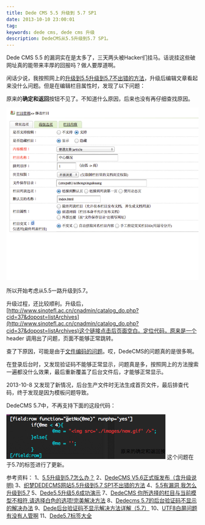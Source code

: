 ```yaml
---
title: Dede CMS 5.5 升级到 5.7 SP1
date: 2013-10-10 23:00:01
tag: 
keywords: dede cms, dede cms 升级
description: DedeCMS从5.5升级到5.7 SP1。
---
```


Dede CMS 5.5 的漏洞实在是太多了，三天两头被Hacker们挂马。话说挂这些破网址真的能带来丰厚的回报吗？做人要厚道啊。

闲话少说，我按照网上的[升级到5.5升级到5.7不出错的方法](http://www.moke8.com/article-9011-1.html)，升级后编辑文章看起来没什么问题。但是在编辑栏目属性时，发现了以下问题：

原来的**确定和返回**按钮不见了。不知道什么原因，后来也没有再仔细查找原因。

![](20131010-dede-cms-update/10230108-55db209340de4bfe8f87e5d3870cf9ab.png)

所以开始考虑从5.5一路升级到5.7。

升级过程，还比较顺利。升级后，[http://www.sinotefl.ac.cn/cnadmin/catalog_do.php?cid=37&dopost=listArchives](http://www.sinotefl.ac.cn/cnadmin/catalog_do.php?cid=37&dopost=listArchives)这个链接点击后页面空白。定位代码，原来是一个 header 调用出了问题，页面不能够正常跳转。

查了下原因，可能是由于[文件编码的问题](http://zhidao.baidu.com/link?url=C4ffLz-jJKc9apwjiP_nUAV-NRiqGP8EEXtdemcWBfjHmlhC1THnKFa97Tr3aDVprzuKbt9XU13YYBrXCThj-a)。哎，DedeCMS的问题真的是很多啊。

在登录后台时，又发现验证码不能够正常显示，问题真是多，按照网上的方法搜索一遍都没什么效果，最后重新覆盖了后台文件后，才能够正常显示。

2013-10-8 又发现了新情况，后台生产文件时无法生成首页文件，最后排查代码，终于发现是因为模板问题导致。

DedeCMS 5.7中，不再支持下面的这段代码：

![](20131010-dede-cms-update/10230046-132e2ed29db84500a30209abeb2f464c.png)
这个问题在于5.7的标签进行了更新。

参考资料：
1、[5.5升级到5.7怎么办？](http://bbs.dedecms.com/simple/?t359612.html)
2、[DedeCMS V5.6正式版发布（含升级说明)](http://bbs.dedecms.com/232740.html)
3、[织梦DEDECMS网站5.5升级到5.7 SP1不出错的方法](http://www.moke8.com/article-9011-1.html)
4、[5.5有漏洞 我怎么升级到5.7](http://bbs.dedecms.com/simple/?t435947.html)
5、[Dede5.5升级5.6成功演示](http://bbs.dedecms.com/simple/?t233022.html)
7、[DedeCMS 你所选择的栏目与当前模型不相符,请选择白色的选项!完美解决方法](http://www.jb51.net/cms/54979.html)
8、[Dedecms 5.7的后台验证码不显示的解决办法](http://www.weste.net/2011/6-15/75525.html)
9、[Dede后台验证码不显示解决方法详解（5.7）](http://www.jb51.net/cms/68157.html)
10、[UTF8白屏问题有没有人管啊](http://bbs.dedecms.com/simple/?t394825.html)
11、[Dede5.7标签大全](http://jingyan.baidu.com/article/29697b91c8c118ab21de3c54.html)
